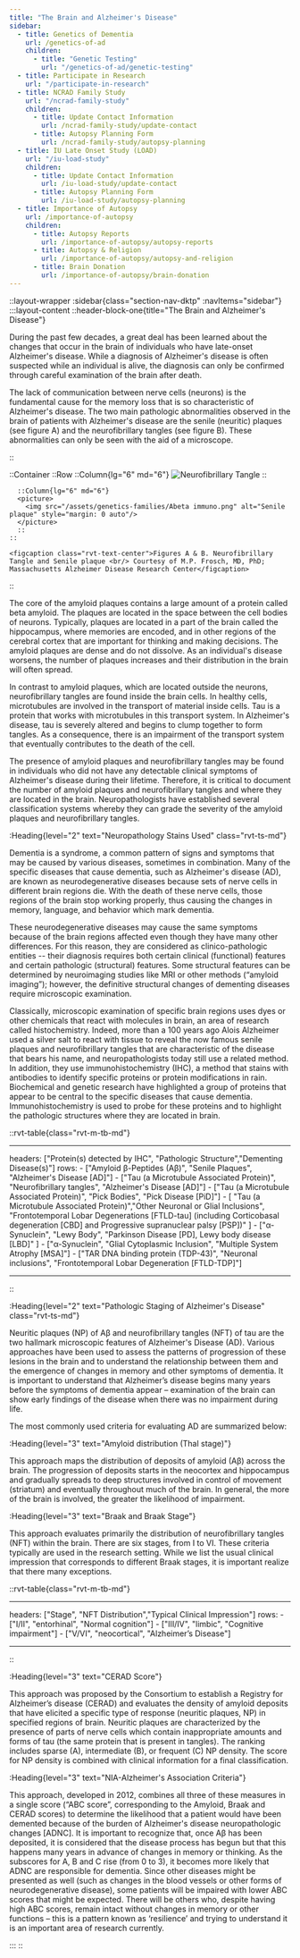 ```yaml
---
title: "The Brain and Alzheimer's Disease"
sidebar:
  - title: Genetics of Dementia
    url: /genetics-of-ad
    children:
      - title: "Genetic Testing"
        url: "/genetics-of-ad/genetic-testing"
  - title: Participate in Research
    url: "/participate-in-research"
  - title: NCRAD Family Study
    url: "/ncrad-family-study"
    children:
      - title: Update Contact Information
        url: /ncrad-family-study/update-contact
      - title: Autopsy Planning Form
        url: /ncrad-family-study/autopsy-planning
  - title: IU Late Onset Study (LOAD)
    url: "/iu-load-study"
    children:
      - title: Update Contact Information
        url: /iu-load-study/update-contact
      - title: Autopsy Planning Form
        url: /iu-load-study/autopsy-planning
  - title: Importance of Autopsy
    url: /importance-of-autopsy
    children:
      - title: Autopsy Reports
        url: /importance-of-autopsy/autopsy-reports
      - title: Autopsy & Religion
        url: /importance-of-autopsy/autopsy-and-religion
      - title: Brain Donation
        url: /importance-of-autopsy/brain-donation
---
```


::layout-wrapper
:sidebar{class="section-nav-dktp" :navItems="sidebar"}
:::layout-content
::header-block-one{title="The Brain and Alzheimer's Disease"}

  <p>During the past few decades, a great deal has been learned about the changes that occur in the brain of individuals who have late-onset Alzheimer's disease. While a diagnosis of Alzheimer's disease is often suspected while an individual is alive, the diagnosis can only be confirmed through careful examination of the brain after death.</p>
  <p>The lack of communication between nerve cells (neurons) is the fundamental cause for the memory loss that is so characteristic of Alzheimer's disease. The two main pathologic abnormalities observed in the brain of patients with Alzheimer's disease are the senile (neuritic) plaques (see figure A) and the neurofibrillary tangles (see figure B). These abnormalities can only be seen with the aid of a microscope.</p>
  ::

::Container
::Row
::Column{lg="6" md="6"}
<picture>
<img src="/assets/genetics-families/Tau immuno.png" alt="Neurofibrillary Tangle" style="margin: 0 auto"/>
</picture>
::

      ::Column{lg="6" md="6"}
      <picture>
        <img src="/assets/genetics-families/Abeta immuno.png" alt="Senile plaque" style="margin: 0 auto"/>
      </picture>
      ::
    ::

    <figcaption class="rvt-text-center">Figures A & B. Neurofibrillary Tangle and Senile plaque <br/> Courtesy of M.P. Frosch, MD, PhD; Massachusetts Alzheimer Disease Research Center</figcaption>

::

The core of the amyloid plaques contains a large amount of a protein called beta amyloid. The plaques are located in the space between the cell bodies of neurons. Typically, plaques are located in a part of the brain called the hippocampus, where memories are encoded, and in other regions of the cerebral cortex that are important for thinking and making decisions. The amyloid plaques are dense and do not dissolve. As an individual's disease worsens, the number of plaques increases and their distribution in the brain will often spread.

In contrast to amyloid plaques, which are located outside the neurons, neurofibrillary tangles are found inside the brain cells. In healthy cells, microtubules are involved in the transport of material inside cells. Tau is a protein that works with microtubules in this transport system. In Alzheimer's disease, tau is severely altered and begins to clump together to form tangles. As a consequence, there is an impairment of the transport system that eventually contributes to the death of the cell.

The presence of amyloid plaques and neurofibrillary tangles may be found in individuals who did not have any detectable clinical symptoms of Alzheimer's disease during their lifetime. Therefore, it is critical to document the number of amyloid plaques and neurofibrillary tangles and where they are located in the brain. Neuropathologists have established several classification systems whereby they can grade the severity of the amyloid plaques and neurofibrillary tangles.

:Heading{level="2" text="Neuropathology Stains Used" class="rvt-ts-md"}

Dementia is a syndrome, a common pattern of signs and symptoms that may be caused by various diseases, sometimes in combination. Many of the specific diseases that cause dementia, such as Alzheimer's disease (AD), are known as neurodegenerative diseases because sets of nerve cells in different brain regions die. With the death of these nerve cells, those regions of the brain stop working properly, thus causing the changes in memory, language, and behavior which mark dementia.

These neurodegenerative diseases may cause the same symptoms because of the brain regions affected even though they have many other differences. For this reason, they are considered as clinico-pathologic entities -- their diagnosis requires both certain clinical (functional) features and certain pathologic (structural) features. Some structural features can be determined by neuroimaging studies like MRI or other methods (“amyloid imaging”); however, the definitive structural changes of dementing diseases require microscopic examination.

Classically, microscopic examination of specific brain regions uses dyes or other chemicals that react with molecules in brain, an area of research called histochemistry. Indeed, more than a 100 years ago Alois Alzheimer used a silver salt to react with tissue to reveal the now famous senile plaques and neurofibrillary tangles that are characteristic of the disease that bears his name, and neuropathologists today still use a related method. In addition, they use immunohistochemistry (IHC), a method that stains with antibodies to identify specific proteins or protein modifications in rain. Biochemical and genetic research have highlighted a group of proteins that appear to be central to the specific diseases that cause dementia. Immunohistochemistry is used to probe for these proteins and to highlight the pathologic structures where they are located in brain.

::rvt-table{class="rvt-m-tb-md"}

---

headers: ["Protein(s) detected by IHC", "Pathologic Structure","Dementing Disease(s)"]
rows: - ["Amyloid β-Peptides (Aβ)", "Senile Plaques", "Alzheimer's Disease [AD]"] - ["Tau (a Microtubule Associated Protein)", "Neurofibrillary tangles", "Alzheimer's Disease [AD]"] - ["Tau (a Microtubule Associated Protein)", "Pick Bodies", "Pick Disease [PiD]"] - [
"Tau (a Microtubule Associated Protein)","Other Neuronal or Glial Inclusions", "Frontotemporal Lobar Degenerations [FTLD-tau] (including Corticobasal degeneration [CBD] and Progressive supranuclear palsy [PSP])" ] - ["α-Synuclein", "Lewy Body", "Parkinson Disease [PD], Lewy body disease [LBD]" ] - ["α-Synuclein", "Glial Cytoplasmic Inclusion", "Multiple System Atrophy [MSA]"] - ["TAR DNA binding protein (TDP-43)", "Neuronal inclusions", "Frontotemporal Lobar Degeneration [FTLD-TDP]"]

---

::

:Heading{level="2" text="Pathologic Staging of Alzheimer's Disease" class="rvt-ts-md"}

Neuritic plaques (NP) of Aβ and neurofibrillary tangles (NFT) of tau are the two hallmark microscopic features of Alzheimer's Disease (AD). Various approaches have been used to assess the patterns of progression of these lesions in the brain and to understand the relationship between them and the emergence of changes in memory and other symptoms of dementia. It is important to understand that Alzheimer’s disease begins many years before the symptoms of dementia appear – examination of the brain can show early findings of the disease when there was no impairment during life.

The most commonly used criteria for evaluating AD are summarized below:

:Heading{level="3" text="Amyloid distribution (Thal stage)"}

This approach maps the distribution of deposits of amyloid (Aβ) across the brain. The progression of deposits starts in the neocortex and hippocampus and gradually spreads to deep structures involved in control of movement (striatum) and eventually throughout much of the brain. In general, the more of the brain is involved, the greater the likelihood of impairment.

:Heading{level="3" text="Braak and Braak Stage"}

This approach evaluates primarily the distribution of neurofibrillary tangles (NFT) within the brain. There are six stages, from I to VI. These criteria typically are used in the research setting. While we list the usual clinical impression that corresponds to different Braak stages, it is important realize that there many exceptions.

::rvt-table{class="rvt-m-tb-md"}

---

headers: ["Stage", "NFT Distribution","Typical Clinical Impression"]
rows: - ["I/II", "entorhinal", "Normal cognition"] - ["III/IV", "limbic", "Cognitive impairment"] - ["V/VI", "neocortical", "Alzheimer’s Disease"]

---

::

:Heading{level="3" text="CERAD Score"}

This approach was proposed by the Consortium to establish a Registry for Alzheimer’s disease (CERAD) and evaluates the density of amyloid deposits that have elicited a specific type of response (neuritic plaques, NP) in specified regions of brain. Neuritic plaques are characterized by the presence of parts of nerve cells which contain inappropriate amounts and forms of tau (the same protein that is present in tangles). The ranking includes sparse (A), intermediate (B), or frequent (C) NP density. The score for NP density is combined with clinical information for a final classification.

:Heading{level="3" text="NIA-Alzheimer's Association Criteria"}

This approach, developed in 2012, combines all three of these measures in a single score (“ABC score”, corresponding to the Amyloid, Braak and CERAD scores) to determine the likelihood that a patient would have been demented because of the burden of Alzheimer's disease neuropathologic changes [ADNC]. It is important to recognize that, once Aβ has been deposited, it is considered that the disease process has begun but that this happens many years in advance of changes in memory or thinking. As the subscores for A, B and C rise (from 0 to 3), it becomes more likely that ADNC are responsible for dementia. Since other diseases might be presented as well (such as changes in the blood vessels or other forms of neurodegenerative disease), some patients will be impaired with lower ABC scores that might be expected. There will be others who, despite having high ABC scores, remain intact without changes in memory or other functions – this is a pattern known as ‘resilience’ and trying to understand it is an important area of research currently.

:::
::
